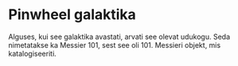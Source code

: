 # Pinwheel galaktika

Alguses, kui see galaktika avastati, arvati see olevat udukogu. Seda nimetatakse
ka Messier 101, sest see oli 101. Messieri objekt, mis katalogiseeriti.

